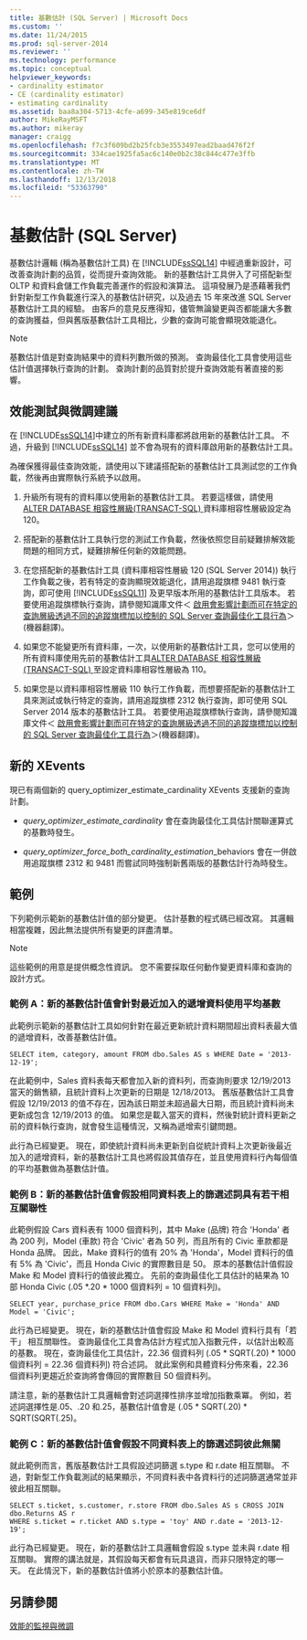 ```yaml
---
title: 基數估計 (SQL Server) | Microsoft Docs
ms.custom: ''
ms.date: 11/24/2015
ms.prod: sql-server-2014
ms.reviewer: ''
ms.technology: performance
ms.topic: conceptual
helpviewer_keywords:
- cardinality estimator
- CE (cardinality estimator)
- estimating cardinality
ms.assetid: baa8a304-5713-4cfe-a699-345e819ce6df
author: MikeRayMSFT
ms.author: mikeray
manager: craigg
ms.openlocfilehash: f7c3f609bd2b25fcb3e3553497ead2baad476f2f
ms.sourcegitcommit: 334cae1925fa5ac6c140e0b2c38c844c477e3ffb
ms.translationtype: MT
ms.contentlocale: zh-TW
ms.lasthandoff: 12/13/2018
ms.locfileid: "53363790"
---
```

# <a name="cardinality-estimation-sql-server"></a>基數估計 (SQL Server)
  基數估計邏輯 (稱為基數估計工具) 在 [!INCLUDE[ssSQL14](../../includes/sssql14-md.md)] 中經過重新設計，可改善查詢計劃的品質，從而提升查詢效能。 新的基數估計工具併入了可搭配新型 OLTP 和資料倉儲工作負載完善運作的假設和演算法。 這項發展乃是憑藉著我們針對新型工作負載進行深入的基數估計研究，以及過去 15 年來改進 SQL Server 基數估計工具的經驗。 由客戶的意見反應得知，儘管無論變更與否都能讓大多數的查詢獲益，但與舊版基數估計工具相比，少數的查詢可能會顯現效能退化。  
  
> [!NOTE]  
>  基數估計值是對查詢結果中的資料列數所做的預測。 查詢最佳化工具會使用這些估計值選擇執行查詢的計劃。 查詢計劃的品質對於提升查詢效能有著直接的影響。  
  
## <a name="performance-testing-and-tuning-recommendations"></a>效能測試與微調建議  
 在 [!INCLUDE[ssSQL14](../../includes/sssql14-md.md)]中建立的所有新資料庫都將啟用新的基數估計工具。 不過，升級到 [!INCLUDE[ssSQL14](../../includes/sssql14-md.md)] 並不會為現有的資料庫啟用新的基數估計工具。  
  
 為確保獲得最佳查詢效能，請使用以下建議搭配新的基數估計工具測試您的工作負載，然後再由實際執行系統予以啟用。  
  
1.  升級所有現有的資料庫以使用新的基數估計工具。 若要這樣做，請使用[ALTER DATABASE 相容性層級&#40;TRANSACT-SQL&#41; ](/sql/t-sql/statements/alter-database-transact-sql-compatibility-level)資料庫相容性層級設定為 120。  
  
2.  搭配新的基數估計工具執行您的測試工作負載，然後依照您目前疑難排解效能問題的相同方式，疑難排解任何新的效能問題。  
  
3.  在您搭配新的基數估計工具 (資料庫相容性層級 120 (SQL Server 2014)) 執行工作負載之後，若有特定的查詢顯現效能退化，請用追蹤旗標 9481 執行查詢，即可使用 [!INCLUDE[ssSQL11](../../includes/sssql11-md.md)] 及更早版本所用的基數估計工具版本。 若要使用追蹤旗標執行查詢，請參閱知識庫文件＜ [啟用會影響計劃而可在特定的查詢層級透過不同的追蹤旗標加以控制的 SQL Server 查詢最佳化工具行為](https://support.microsoft.com/kb/2801413)＞(機器翻譯)。  
  
4.  如果您不能變更所有資料庫，一次，以使用新的基數估計工具，您可以使用的所有資料庫使用先前的基數估計工具[ALTER DATABASE 相容性層級&#40;TRANSACT-SQL&#41; ](/sql/t-sql/statements/alter-database-transact-sql-compatibility-level)至設定資料庫相容性層級為 110。  
  
5.  如果您是以資料庫相容性層級 110 執行工作負載，而想要搭配新的基數估計工具來測試或執行特定的查詢，請用追蹤旗標 2312 執行查詢，即可使用 SQL Server 2014 版本的基數估計工具。  若要使用追蹤旗標執行查詢，請參閱知識庫文件＜ [啟用會影響計劃而可在特定的查詢層級透過不同的追蹤旗標加以控制的 SQL Server 查詢最佳化工具行為](https://support.microsoft.com/kb/2801413)＞(機器翻譯)。  
  
## <a name="new-xevents"></a>新的 XEvents  
 現已有兩個新的 query_optimizer_estimate_cardinality XEvents 支援新的查詢計劃。  
  
-   *query_optimizer_estimate_cardinality* 會在查詢最佳化工具估計關聯運算式的基數時發生。  
  
-   *query_optimizer_force_both_cardinality_estimation*_behaviors 會在一併啟用追蹤旗標 2312 和 9481 而嘗試同時強制新舊兩版的基數估計行為時發生。  
  
## <a name="examples"></a>範例  
 下列範例示範新的基數估計值的部分變更。 估計基數的程式碼已經改寫。 其邏輯相當複雜，因此無法提供所有變更的詳盡清單。  
  
> [!NOTE]  
>  這些範例的用意是提供概念性資訊。 您不需要採取任何動作變更資料庫和查詢的設計方式。  
  
### <a name="example-a-new-cardinality-estimates-use-an-average-cardinality-for-recently-added-ascending-data"></a>範例 A：新的基數估計值會針對最近加入的遞增資料使用平均基數  
 此範例示範新的基數估計工具如何針對在最近更新統計資料期間超出資料表最大值的遞增資料，改善基數估計值。  
  
```  
SELECT item, category, amount FROM dbo.Sales AS s WHERE Date = '2013-12-19';  
```  
  
 在此範例中，Sales 資料表每天都會加入新的資料列，而查詢則要求 12/19/2013 當天的銷售額，且統計資料上次更新的日期是 12/18/2013。 舊版基數估計工具會假設 12/19/2013 的值不存在，因為該日期並未超過最大日期，而且統計資料尚未更新成包含 12/19/2013 的值。 如果您是載入當天的資料，然後對統計資料更新之前的資料執行查詢，就會發生這種情況，又稱為遞增索引鍵問題。  
  
 此行為已經變更。 現在，即使統計資料尚未更新到自從統計資料上次更新後最近加入的遞增資料，新的基數估計工具也將假設其值存在，並且使用資料行內每個值的平均基數做為基數估計值。  
  
### <a name="example-b-new-cardinality-estimates-assume-filtered-predicates-on-the-same-table-have-some-correlation"></a>範例 B：新的基數估計值會假設相同資料表上的篩選述詞具有若干相互關聯性  
 此範例假設 Cars 資料表有 1000 個資料列，其中 Make (品牌) 符合 'Honda' 者為 200 列，Model (車款) 符合 'Civic' 者為 50 列，而且所有的 Civic 車款都是 Honda 品牌。 因此，Make 資料行的值有 20% 為 'Honda'，Model 資料行的值有 5% 為 'Civic'，而且 Honda Civic 的實際數目是 50。 原本的基數估計值假設 Make 和 Model 資料行的值彼此獨立。 先前的查詢最佳化工具估計的結果為 10 部 Honda Civic (.05 *.20 \* 1000 個資料列 = 10 個資料列)。  
  
```  
SELECT year, purchase_price FROM dbo.Cars WHERE Make = 'Honda' AND Model = 'Civic';  
```  
  
 此行為已經變更。 現在，新的基數估計值會假設 Make 和 Model 資料行具有「若干」  相互關聯性。 查詢最佳化工具會為估計方程式加入指數元件，以估計出較高的基數。 現在，查詢最佳化工具估計，22.36 個資料列 (.05 * SQRT(.20) \* 1000 個資料列 = 22.36 個資料列) 符合述詞。 就此案例和具體資料分佈來看，22.36 個資料列更趨近於查詢將會傳回的實際數目 50 個資料列。  
  
 請注意，新的基數估計工具邏輯會對述詞選擇性排序並增加指數乘冪。 例如，若述詞選擇性是.05、.20 和.25，基數估計值會是 (.05 * SQRT(.20) \* SQRT(SQRT(.25)。  
  
### <a name="example-c-new-cardinality-estimates-assume-filtered-predicates-on-different-tables-are-independent"></a>範例 C：新的基數估計值會假設不同資料表上的篩選述詞彼此無關  
 就此範例而言，舊版基數估計工具假設述詞篩選 s.type 和 r.date 相互關聯。 不過，對新型工作負載測試的結果顯示，不同資料表中各資料行的述詞篩選通常並非彼此相互關聯。  
  
```  
SELECT s.ticket, s.customer, r.store FROM dbo.Sales AS s CROSS JOIN dbo.Returns AS r  
WHERE s.ticket = r.ticket AND s.type = 'toy' AND r.date = '2013-12-19';  
```  
  
 此行為已經變更。 現在，新的基數估計工具邏輯會假設 s.type 並未與 r.date 相互關聯。 實際的講法就是，其假設每天都會有玩具退貨，而非只限特定的哪一天。 在此情況下，新的基數估計值將小於原本的基數估計值。  
  
## <a name="see-also"></a>另請參閱  
 [效能的監視與微調](monitor-and-tune-for-performance.md)  
  
  
